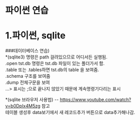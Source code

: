 파이썬 연습
===========
# 1.파이썬, sqlite 
###데이터베이스 연습)  
*(sqlite3) 명령은 path 걸려있으므로 어디서든 실행됨.  
     .open tst.db  명령은 tst.db 파일이 있는 폴더가서 함.  
     .table  또는 .tables하면 tst.db의 table 을 보여줌.  
     .schema  구조를 보여줌  
     .dump    전체구문을 보여   
      ...> 표시는 ;으로 끝나지 않았기 때문에  계속명령기다리는 표시  
      
*(sqlite  브라우저 사용법) -- https://www.youtube.com/watch?v=b0Dplx4M5zg 참고  
       테이블 생성후 data보기에서 새 레코드추가 버튼으로 data추가해나감.  
       
     
     
